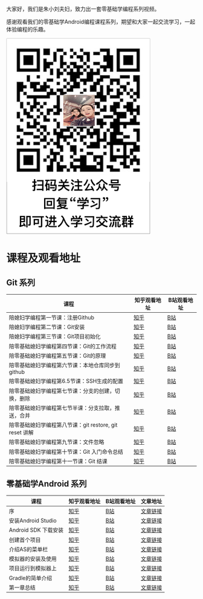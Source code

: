 大家好，我们是朱小刘夫妇，致力出一套零基础学编程系列视频。

感谢观看我们的零基础学Android编程课程系列，期望和大家一起交流学习，一起体验编程的乐趣。

![](https://github.com/zhuxiaoliufufu/zhuxiaoliufufu/blob/main/resoures/%E5%AD%A6%E4%B9%A0mdpi.png)

# 课程及观看地址

## Git 系列
课程 | 知乎观看地址 | B站观看地址
---|---|---
陪媳妇学编程第一节课：注册Github| [知乎](https://www.zhihu.com/zvideo/1449648600648818688) | [B站](https://www.bilibili.com/video/BV14q4y1z7X4?spm_id_from=333.999.0.0)
陪媳妇学编程第二节课：Git安装| [知乎](https://www.zhihu.com/zvideo/1450374031371878400) | [B站](https://www.bilibili.com/video/BV1Yi4y1o7ui?spm_id_from=333.999.0.0)
陪媳妇学编程第三节课：Git项目初始化| [知乎](https://www.zhihu.com/zvideo/1450764118190284800) | [B站](https://www.bilibili.com/video/BV1B341147cE?spm_id_from=333.999.0.0)
陪零基础媳妇学编程第四节课：Git的工作流程|[知乎](https://www.zhihu.com/zvideo/1451103901601026048)|[B站](https://www.bilibili.com/video/bv1kg411P7DN)
陪零基础媳妇学编程第五节课：Git的原理|[知乎](https://www.zhihu.com/zvideo/1451340697445687296)|[B站](https://space.bilibili.com/55972305)
陪零基础媳妇学编程第六节课：本地仓库同步到github|[知乎](https://www.zhihu.com/zvideo/1451812734953930752)|[B站](https://www.bilibili.com/video/BV1r34y1X7TN)
陪零基础媳妇学编程第6.5节课：SSH生成的配置|[知乎](https://www.zhihu.com/zvideo/1452173826381991936)|[B站](https://www.bilibili.com/video/BV1KF411z7Yu)
陪零基础媳妇学编程第七节课：分支的创建，切换，删除 |[知乎](https://www.zhihu.com/zvideo/1452569518673059841)|[B站](https://www.bilibili.com/video/BV1G44y1a7LC)
陪零基础媳妇学编程第七节半课：分支拉取，推送，合并|[知乎](https://www.zhihu.com/zvideo/1451103901601026048)|[B站](https://www.bilibili.com/video/bv1kg411P7DN)
陪零基础媳妇学编程第八节课：git restore, git reset 讲解|[知乎](https://www.zhihu.com/zvideo/1453493007584108544)|[B站](https://www.bilibili.com/video/BV1aU4y1K7yS)
陪零基础媳妇学编程第九节课：文件忽略|[知乎](https://www.zhihu.com/zvideo/1454011346949537792)|[B站](https://www.bilibili.com/video/BV1hU4y1K7pD)
陪零基础媳妇学编程第十节课：Git 入门命令总结|[知乎](https://www.zhihu.com/zvideo/1454362474036682752)|[B站](https://www.bilibili.com/video/BV1NP4y1G7yQ)
陪零基础媳妇学编程第十一节课：Git 结课|[知乎](https://www.zhihu.com/zvideo/1454589031531646977)|[B站](https://www.bilibili.com/video/BV1Fb4y1q7ro)

## 零基础学Android 系列
课程 | 知乎观看地址 | B站观看地址 | 文章地址
---|---|---|---
序| [知乎](https://www.zhihu.com/zvideo/1449648600648818688) | [B站](https://www.bilibili.com/video/BV14q4y1z7X4)| [文章链接](https://www.zhihu.com/people/aserbao/posts)
安装Android Studio| [知乎](https://www.zhihu.com/zvideo/1449648600648818688) | [B站](https://www.bilibili.com/video/BV14q4y1z7X4)| [文章链接](https://www.zhihu.com/people/aserbao/posts)
Android SDK 下载安装| [知乎](https://www.zhihu.com/zvideo/1449648600648818688) | [B站](https://www.bilibili.com/video/BV14q4y1z7X4)| [文章链接](https://www.zhihu.com/people/aserbao/posts)
创建首个项目| [知乎](https://www.zhihu.com/zvideo/1449648600648818688) | [B站](https://www.bilibili.com/video/BV14q4y1z7X4)| [文章链接](https://www.zhihu.com/people/aserbao/posts)
介绍AS的菜单栏| [知乎](https://www.zhihu.com/zvideo/1449648600648818688) | [B站](https://www.bilibili.com/video/BV14q4y1z7X4)| [文章链接](https://www.zhihu.com/people/aserbao/posts)
模拟器的安装及使用| [知乎](https://www.zhihu.com/zvideo/1449648600648818688) | [B站](https://www.bilibili.com/video/BV14q4y1z7X4)| [文章链接](https://www.zhihu.com/people/aserbao/posts)
项目运行到模拟器上| [知乎](https://www.zhihu.com/zvideo/1449648600648818688) | [B站](https://www.bilibili.com/video/BV14q4y1z7X4)| [文章链接](https://www.zhihu.com/people/aserbao/posts)
Gradle的简单介绍| [知乎](https://www.zhihu.com/zvideo/1449648600648818688) | [B站](https://www.bilibili.com/video/BV14q4y1z7X4)| [文章链接](https://www.zhihu.com/people/aserbao/posts)
第一章总结| [知乎](https://www.zhihu.com/zvideo/1449648600648818688) | [B站](https://www.bilibili.com/video/BV14q4y1z7X4)| [文章链接](https://www.zhihu.com/people/aserbao/posts)
